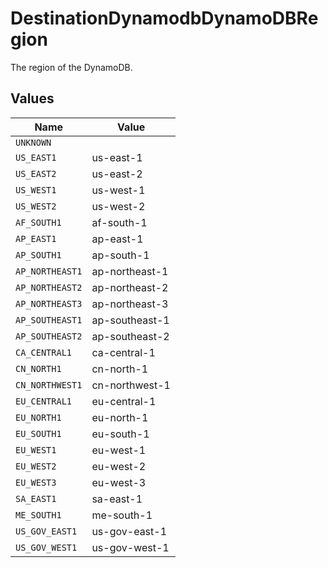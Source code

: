 # DestinationDynamodbDynamoDBRegion

The region of the DynamoDB.


## Values

| Name            | Value           |
| --------------- | --------------- |
| `UNKNOWN`       |                 |
| `US_EAST1`      | us-east-1       |
| `US_EAST2`      | us-east-2       |
| `US_WEST1`      | us-west-1       |
| `US_WEST2`      | us-west-2       |
| `AF_SOUTH1`     | af-south-1      |
| `AP_EAST1`      | ap-east-1       |
| `AP_SOUTH1`     | ap-south-1      |
| `AP_NORTHEAST1` | ap-northeast-1  |
| `AP_NORTHEAST2` | ap-northeast-2  |
| `AP_NORTHEAST3` | ap-northeast-3  |
| `AP_SOUTHEAST1` | ap-southeast-1  |
| `AP_SOUTHEAST2` | ap-southeast-2  |
| `CA_CENTRAL1`   | ca-central-1    |
| `CN_NORTH1`     | cn-north-1      |
| `CN_NORTHWEST1` | cn-northwest-1  |
| `EU_CENTRAL1`   | eu-central-1    |
| `EU_NORTH1`     | eu-north-1      |
| `EU_SOUTH1`     | eu-south-1      |
| `EU_WEST1`      | eu-west-1       |
| `EU_WEST2`      | eu-west-2       |
| `EU_WEST3`      | eu-west-3       |
| `SA_EAST1`      | sa-east-1       |
| `ME_SOUTH1`     | me-south-1      |
| `US_GOV_EAST1`  | us-gov-east-1   |
| `US_GOV_WEST1`  | us-gov-west-1   |